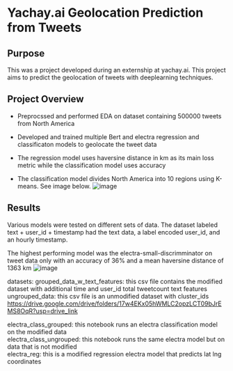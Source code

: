 # Yachay.ai Geolocation Prediction from Tweets


## Purpose

This was a project developed during an externship at yachay.ai. This project aims to predict the geolocation of tweets with deeplearning techniques. 

## Project Overview
- Preprocssed and performed EDA on dataset containing 500000 tweets from North America
- Developed and trained multiple Bert and electra regression and classificaton models to geolocate the tweet data
- The regression model uses haversine distance in km as its main loss metric while the classification model uses accuracy 

- The classification model divides North America into 10 regions using K-means. See image below.
![image](https://github.com/hugotomita1201/yachay.ai_project/assets/70402339/a6149a39-6b9d-4181-b362-d7e4ccf4b49e)

## Results

Various models were tested on different sets of data. The dataset labeled text + user_id + timestamp had the text data, a label encoded user_id, and an hourly timestamp.

The highest performing model was the electra-small-discrimminator on tweet data only with an accuracy of 36% and a mean haversine distance of 1363 km
![image](https://github.com/hugotomita1201/yachay.ai_project/assets/70402339/9b3e7be0-91c8-4fd8-a5db-a6f834667fb8)


datasets: 
grouped_data_w_text_features: this csv file contains the modified dataset with additional time and user_id total tweetcount text features
ungrouped_data: this csv file is an unmodified dataset with cluster_ids
https://drive.google.com/drive/folders/17w4EKx05hWMLC2opzLCT09bJrEMS8OqR?usp=drive_link

electra_class_grouped: this notebook runs an electra classification model on the modified data\
electra_class_ungrouped: this notebook runs the same electra model but on data that is not modified\
electra_reg: this is a modified regression electra model that predicts lat lng coordinates
